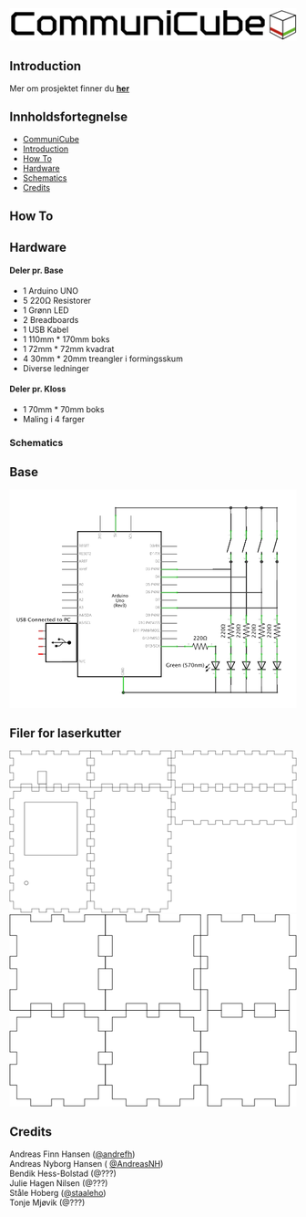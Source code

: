 ![CommuniCube Logo](https://raw.githubusercontent.com/designBuddies/CommuniCube/master/other/img/logo.png)
## Introduction
Mer om prosjektet finner du [**her**](http://www.uio.no/studier/emner/matnat/ifi/INF1510/v16/prosjekter/designbuddies/index.html)

## Innholdsfortegnelse
* [CommuniCube](#communiCube)
* [Introduction](#introduction)
* [How To](#how-to)
* [Hardware](#hardware)
* [Schematics](#schematics)
* [Credits](#credits)

## How To

## Hardware
#### Deler pr. Base
* 1 Arduino UNO
* 5 220Ω Resistorer
* 1 Grønn LED
* 2 Breadboards
* 1 USB Kabel
* 1 110mm * 170mm boks
* 1 72mm * 72mm kvadrat
* 4 30mm * 20mm treangler i formingsskum
* Diverse ledninger

#### Deler pr. Kloss
* 1 70mm * 70mm boks
* Maling i 4 farger

### Schematics
## Base
![Schematics](https://raw.githubusercontent.com/designBuddies/CommuniCube/master/other/img/schematics.png)
## Filer for laserkutter
![Lazercut Base](https://raw.githubusercontent.com/designBuddies/CommuniCube/master/other/img/caseplan_base.png)
![Lazercut Kloss](https://raw.githubusercontent.com/designBuddies/CommuniCube/master/other/img/caseplans_boks.png)

## Credits
Andreas Finn Hansen ([@andrefh](https://github.com/andrefh))  
Andreas Nyborg Hansen ( [@AndreasNH](https://github.com/AndreasNH))  
Bendik Hess-Bolstad (@???)  
Julie Hagen Nilsen (@???)  
Ståle Hoberg ([@staaleho](https://github.com/staaleho))  
Tonje Mjøvik (@???)
